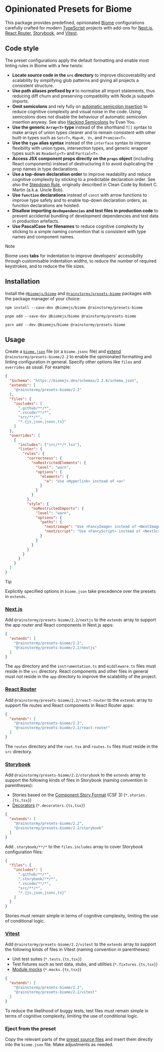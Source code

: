 # Opinionated Presets for Biome

This package provides predefined, opinionated [Biome](https://biomejs.dev)
configurations carefully crafted for
modern [TypeScript](https://www.typescriptlang.org) projects with add-ons
for [Next.js](https://nextjs.org), [React Router](https://reactrouter.com),
[Storybook](https://storybook.js.org), and [Vitest](https://vitest.dev).

## Code style
The preset configurations apply the default formatting and enable most linting
rules in Biome with a few twists:

- **Locate source code in the `src` directory** to improve discoverability and
  scalability by simplifying glob patterns and giving all projects a consistent
  structure.
- **Use path aliases prefixed by `#`** to normalise all import statements, thus
  reducing diff churn and preserving compatibility with Node.js subpath imports.
- **Omit semicolons** and rely fully
  on [automatic semicolon insertion](https://developer.mozilla.org/en-US/docs/Web/JavaScript/Reference/Lexical_grammar#automatic_semicolon_insertion)
  to reduce cognitive complexity and visual noise in the code. Using semicolons
  does not disable the behaviour of automatic semicolon insertion anyway. See
  also [Hacking Semicolons](https://slides.com/evanyou/semicolons) by Evan You.
- **Use the generic `Array<T>` type** instead of the shorthand `T[]` syntax to
  make arrays of union types cleaner and to remain consistent with other
  built-in types such as `Set<T>`, `Map<K, V>`, and `Promise<T>`.
- **Use the `type` alias syntax** instead of the `interface` syntax to improve
  flexibility with union types, intersection types, and generic wrapper types
  such as `Readonly<T>` and `Partial<T>`.
- **Access JSX component props directly on the `props` object** (including React
  components) instead of destructuring it to avoid duplicating the prop names in
  type declarations.
- **Use a top-down declaration order** to improve readability and reduce
  cognitive complexity by sticking to a predictable declaration order. See also
  the [Stepdown Rule](https://dzone.com/articles/the-stepdown-rule), originally
  described in Clean Code by Robert C. Martin (a.k.a. Uncle Bob).
- **Use `function` declarations** instead of `const` with arrow functions to
  improve type safety and to enable top-down declaration orders, as function
  declarations are hoisted.
- **Disallow importing `devDependencies` and test files in production code** to
  prevent accidental bundling of development dependencies and test data in
  production artefacts.
- **Use PascalCase for filenames** to reduce cognitive complexity by sticking to
  a simple naming convention that is consistent with type names and component
  names.

> [!NOTE]  
> Biome uses **tabs** for indentation to improve developers' accessibility
> through customisable indentation widths, to reduce the number of required
> keystrokes, and to reduce the file sizes.

## Installation
Install the [`@biomejs/biome`](https://www.npmjs.com/package/@biomejs/biome)
and [`@rainstormy/presets-biome`](https://www.npmjs.com/package/@rainstormy/presets-biome)
packages with the package manager of your choice:

```shell
npm install --save-dev @biomejs/biome @rainstormy/presets-biome
```
```shell
pnpm add --save-dev @biomejs/biome @rainstormy/presets-biome
```
```shell
yarn add --dev @biomejs/biome @rainstormy/presets-biome
```

## Usage
Create a [`biome.json`](https://biomejs.dev/reference/configuration) file (or a
`biome.jsonc` file)
and [extend](https://biomejs.dev/guides/configure-biome/#share-a-configuration-file)
`@rainstormy/presets-biome/2.2` to enable the opinionated formatting and linting
configuration in general. Specify other options like `files` and `overrides` as
usual. For example:

```json
{
  "$schema": "https://biomejs.dev/schemas/2.2.6/schema.json",
  "extends": [
    "@rainstormy/presets-biome/2.2"
  ],
  "files": {
    "includes": [
      ".github/**/*",
      ".vscode/**/*",
      "src/**/*",
      "*.{js,json,jsonc,ts}"
    ]
  },
  "overrides": [
    {
      "includes": ["src/**/*.tsx"],
      "linter": {
        "rules": {
          "correctness": {
            "noRestrictedElements": {
              "level": "warn",
              "options": {
                "elements": {
                  "a": "Use <Hyperlink> instead of <a>"
                }
              }
            }
          },
          "style": {
            "noRestrictedImports": {
              "level": "warn",
              "options": {
                "paths": {
                  "next/image": "Use <FancyImage> instead of <NextImage>",
                  "next/script": "Use <FancyScript> instead of <NextScript>"
                }
              }
            }
          }
        }
      }
    }
  ]
}
```

> [!TIP]  
> Explicitly specified options in `biome.json` take precedence over the presets
> in `extends`.

### [Next.js](https://nextjs.org)
Add `@rainstormy/presets-biome/2.2/nextjs` to the `extends` array to support the
app router and React components in Next.js apps:

```json
{
  "extends": [
    "@rainstormy/presets-biome/2.2",
    "@rainstormy/presets-biome/2.2/nextjs"
  ]
}
```

The `app` directory and the `instrumentation.ts` and `middleware.ts` files must
reside in the `src` directory. React components and other files in general must
_not_ reside in the `app` directory to improve the scalability of the project.

### [React Router](https://reactrouter.com)
Add `@rainstormy/presets-biome/2.2/react-router` to the `extends` array to
support file routes and React components in React Router apps:

```json
{
  "extends": [
    "@rainstormy/presets-biome/2.2",
    "@rainstormy/presets-biome/2.2/react-router"
  ]
}
```

The `routes` directory and the `root.tsx` and `routes.ts` files must reside in
the `src` directory.

### [Storybook](https://storybook.js.org)
Add `@rainstormy/presets-biome/2.2/storybook` to the `extends` array to support
the following kinds of files in Storybook (naming convention in parentheses):

- Stories based on
  the [Component Story Format](https://storybook.js.org/docs/api/csf) (CSF 3)
  (`*.stories.{ts,tsx}`)
- [Decorators](https://storybook.js.org/docs/writing-stories/decorators)
  (`*.decorators.{ts,tsx}`)

```json
{
  "extends": [
    "@rainstormy/presets-biome/2.2",
    "@rainstormy/presets-biome/2.2/storybook"
  ]
}
```

Add `.storybook/**/*` to the `files.includes` array to cover Storybook
configuration files:

```json
{
  "files": {
    "includes": [
      ".github/**/*",
      ".storybook/**/*",
      ".vscode/**/*",
      "src/**/*",
      "*.{js,json,jsonc,ts}"
    ]
  }
}
```

Stories must remain simple in terms of cognitive complexity, limiting the use of
conditional logic.

### [Vitest](https://vitest.dev)
Add `@rainstormy/presets-biome/2.2/vitest` to the `extends` array to support the
following kinds of files in Vitest (naming convention in parentheses):

- Unit test suites (`*.tests.{ts,tsx}`)
- Test fixtures such as test data, stubs, and utilities (`*.fixtures.{ts,tsx}`)
- [Module mocks](https://vitest.dev/guide/mocking#modules) (`*.mocks.{ts,tsx}`)

```json
{
  "extends": [
    "@rainstormy/presets-biome/2.2",
    "@rainstormy/presets-biome/2.2/vitest"
  ]
}
```

To reduce the likelihood of buggy tests, test files must remain simple in terms
of cognitive complexity, limiting the use of conditional logic.

### Eject from the preset
Copy the relevant parts of
the [preset source files](https://github.com/rainstormy/presets-biome/tree/main/src/2.2)
and insert them directly into the `biome.json` file. Make adjustments as needed.
